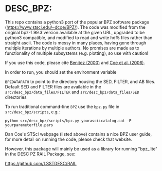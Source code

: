 # DESC_BPZ: 

This repo contains a python3 port of the popular BPZ software package (https://www.stsci.edu/~dcoe/BPZ/).  The code was modified from the original bpz-1.99.3 version available at the given URL, upgraded to be python3 compatible, and modified to read and write hdf5 files rather than straight ascii.  The code is messy in many places, having gone through multiple iterations by multiple authors.  No promises are made as to functionality of multiple subsystems (e.g. plotting), so use with caution!

If you use this code, please cite [Benitez (2000)](https://ui.adsabs.harvard.edu/abs/2000ApJ...536..571B/abstract) and [Coe et al. (2006)](https://ui.adsabs.harvard.edu/abs/2006AJ....132..926C/abstract).

In order to run, you should set the environment variable


`BPZDATAPATH` to point to the directory housing the SED, FILTER, and AB files.  Default SED and FILTER files are available in the
`src/desc_bpz/data_files/FILTER` and `src/desc_bpz/data_files/SED` directories


To run traditional command-line `BPZ` use the `bpz.py` file in `src/desc_bpz/scripts`, e.g.:


`python src/desc_bpz/scripts/bpz.py yourasciicatalog.cat -P yourparameterfile.pars`


Dan Coe's STScI webpage (listed above) contains a nice BPZ user guide, for more detail on running the code, please check that website.


However, this package will mainly be used as a library for running "bpz_lite" in the DESC PZ RAIL Package, see:

https://github.com/LSSTDESC/RAIL
